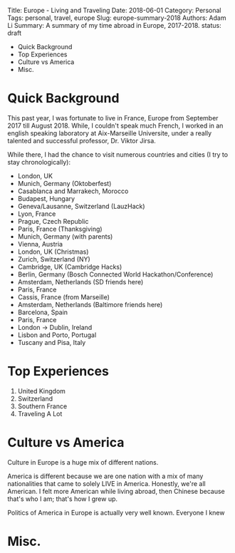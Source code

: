 Title: Europe - Living and Traveling
Date: 2018-06-01
Category: Personal
Tags: personal, travel, europe
Slug: europe-summary-2018
Authors: Adam Li
Summary: A summary of my time abroad in Europe, 2017-2018.
status: draft

<!-- MarkdownTOC -->

- Quick Background
- Top Experiences
- Culture vs America
- Misc.

<!-- /MarkdownTOC -->

# Quick Background
This past year, I was fortunate to live in France, Europe from September 2017 till August 2018. While, I couldn't speak much French, I worked in an english speaking laboratory at Aix-Marseille Universite, under a really talented and successful professor, Dr. Viktor Jirsa.

While there, I had the chance to visit numerous countries and cities (I try to stay chronologically):
- London, UK
- Munich, Germany (Oktoberfest)
- Casablanca and Marrakech, Morocco
- Budapest, Hungary
- Geneva/Lausanne, Switzerland (LauzHack)
- Lyon, France
- Prague, Czech Republic
- Paris, France (Thanksgiving)
- Munich, Germany (with parents)
- Vienna, Austria
- London, UK (Christmas)
- Zurich, Switzerland (NY)
- Cambridge, UK (Cambridge Hacks)
- Berlin, Germany (Bosch Connected World Hackathon/Conference)
- Amsterdam, Netherlands (SD friends here)
- Paris, France
- Cassis, France (from Marseille)
- Amsterdam, Netherlands (Baltimore friends here)
- Barcelona, Spain
- Paris, France
- London -> Dublin, Ireland 
- Lisbon and Porto, Portugal
- Tuscany and Pisa, Italy

# Top Experiences
1. United Kingdom
2. Switzerland
3. Southern France
4. Traveling A Lot

# Culture vs America
Culture in Europe is a huge mix of different nations. 

America is different because we are one nation with a mix of many nationalities that came to solely LIVE in America. Honestly, we're all American. I felt more American while living abroad, then Chinese because that's who I am; that's how I grew up. 

Politics of America in Europe is actually very well known. Everyone I knew

# Misc.


